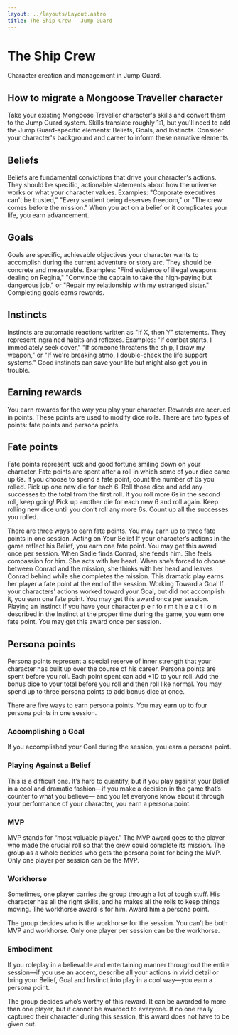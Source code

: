 ```yaml
---
layout: ../layouts/Layout.astro
title: The Ship Crew - Jump Guard
---
```


# The Ship Crew

Character creation and management in Jump Guard.

## How to migrate a Mongoose Traveller character

Take your existing Mongoose Traveller character's skills and convert them to the Jump Guard system. Skills translate roughly 1:1, but you'll need to add the Jump Guard-specific elements: Beliefs, Goals, and Instincts. Consider your character's background and career to inform these narrative elements.

## Beliefs

Beliefs are fundamental convictions that drive your character's actions. They should be specific, actionable statements about how the universe works or what your character values. Examples: "Corporate executives can't be trusted," "Every sentient being deserves freedom," or "The crew comes before the mission." When you act on a belief or it complicates your life, you earn advancement.

## Goals

Goals are specific, achievable objectives your character wants to accomplish during the current adventure or story arc. They should be concrete and measurable. Examples: "Find evidence of illegal weapons dealing on Regina," "Convince the captain to take the high-paying but dangerous job," or "Repair my relationship with my estranged sister." Completing goals earns rewards.

## Instincts

Instincts are automatic reactions written as "If X, then Y" statements. They represent ingrained habits and reflexes. Examples: "If combat starts, I immediately seek cover," "If someone threatens the ship, I draw my weapon," or "If we're breaking atmo, I double-check the life support systems." Good instincts can save your life but might also get you in trouble.

## Earning rewards
You earn rewards for the way you play your character. Rewards are accrued in points. These points are used to modify dice rolls. There are two types of points: fate points and persona points.

## Fate points

Fate points represent luck and good fortune
smiling down on your character.
Fate points are spent after a roll in which
some of your dice came up 6s. If you
choose to spend a fate point, count the number
of 6s you rolled. Pick up one new die for each 6.
Roll those dice and add any successes to the
total from the first roll. If you roll more 6s in the
second roll, keep going! Pick up another die for
each new 6 and roll again. Keep rolling new dice
until you don’t roll any more 6s. Count up all the
successes you rolled.

There are three ways to earn fate points.
You may earn up to three fate points in
one session.
Acting on Your Belief
If your character’s actions in the game reflect
his Belief, you earn one fate point. You may get
this award once per session.
When Sadie finds Conrad, she feeds him. She
feels compassion for him. She acts with her
heart. When she’s forced to choose between
Conrad and the mission, she thinks with her
head and leaves Conrad behind while she
completes the mission.
This dramatic play earns
her player a fate point at
the end of the session.
Working Toward a Goal
If your characters’ actions
worked toward your Goal,
but did not accomplish it,
you earn one fate point.
You may get this award
once per session.
Playing an Instinct
If you have your character
p e r fo r m t h e a c t i o n
described in the Instinct at
the proper time during the
game, you earn one fate
point. You may get this
award once per session.

## Persona points

Persona points represent a special reserve of inner strength that your character has built up over the course of his career.  Persona points are spent before you roll. Each point spent can add +1D to your roll. Add the bonus dice to your total before you roll and then roll like normal. You may spend up to three persona points to add bonus dice at once.

There are five ways to earn persona points. You may earn up to four persona points in one session.

### Accomplishing a Goal
If you accomplished your Goal during the session, you earn a persona point.

### Playing Against a Belief
This is a difficult one. It’s hard to quantify, but if you play against your Belief in a cool and dramatic fashion—if you make a decision in the game that’s counter to what you believe— and you let everyone know about it through your performance of your character, you earn a persona point.

### MVP
MVP stands for “most valuable player.” The MVP award goes to the player who made the crucial roll so that the crew could complete its mission. The group as a whole decides who gets the persona point for being the MVP. Only one player per session can be the MVP.

### Workhorse

Sometimes, one player carries the group through a lot of tough stuff. His character has all the right skills, and he makes all the rolls to keep things moving. The workhorse award is for him. Award him a persona point.

The group decides who is the workhorse for the session. You can’t be both MVP and workhorse. Only one player per session can be the workhorse.

### Embodiment
If you roleplay in a believable and entertaining manner throughout the entire session—if you use an accent, describe all your actions in vivid detail or bring your Belief, Goal and Instinct into play in a cool way—you earn a persona point.

The group decides who’s worthy of this reward. It can be awarded to more than one player, but it cannot be awarded to everyone.  If no one really captured their character during this session, this award does not have to be given out.
